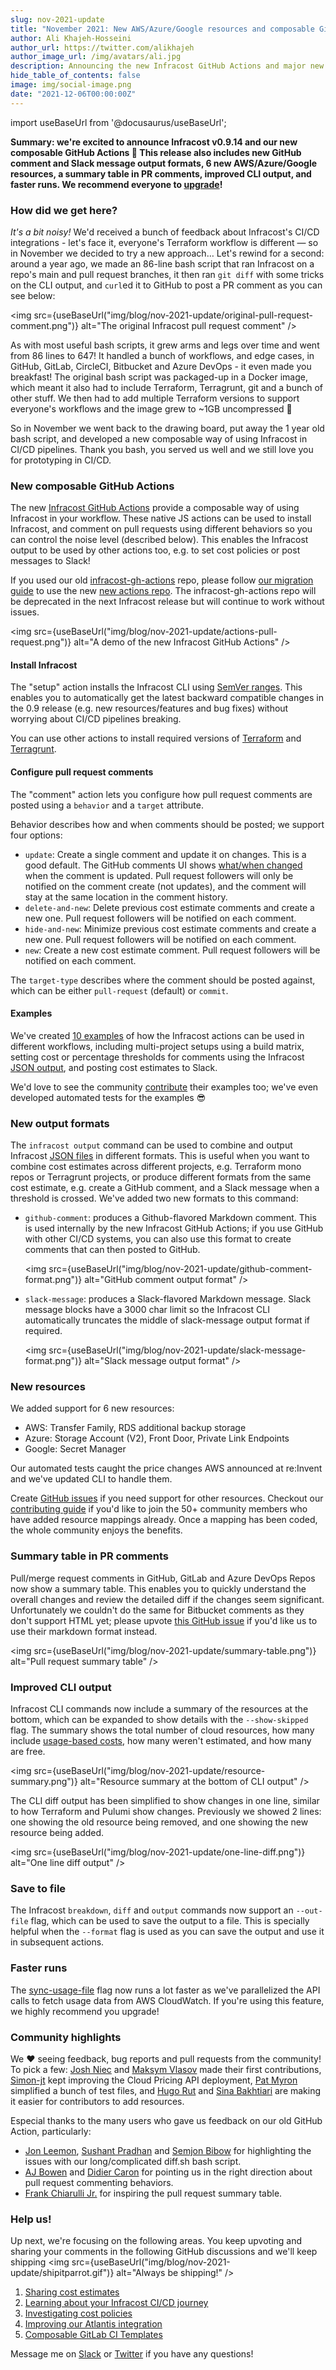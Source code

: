```yaml
---
slug: nov-2021-update
title: "November 2021: New AWS/Azure/Google resources and composable GitHub Actions"
author: Ali Khajeh-Hosseini
author_url: https://twitter.com/alikhajeh
author_image_url: /img/avatars/ali.jpg
description: Announcing the new Infracost GitHub Actions and major new features, upgrade to try them!
hide_table_of_contents: false
image: img/social-image.png
date: "2021-12-06T00:00:00Z"
---
```


import useBaseUrl from '@docusaurus/useBaseUrl';

**Summary: we're excited to announce Infracost v0.9.14 and our new composable GitHub Actions 🎉 This release also includes new GitHub comment and Slack message output formats, 6 new AWS/Azure/Google resources, a summary table in PR comments, improved CLI output, and faster runs. We recommend everyone to [upgrade](/docs/#1-install-infracost)!**

### How did we get here?

_It's a bit noisy!_ We'd received a bunch of feedback about Infracost's CI/CD integrations - let's face it, everyone's Terraform workflow is different — so in November we decided to try a new approach… Let's rewind for a second: around a year ago, we made an 86-line bash script that ran Infracost on a repo's main and pull request branches, it then ran `git diff` with some tricks on the CLI output, and `curl`ed it to GitHub to post a PR comment as you can see below:

<img src={useBaseUrl("img/blog/nov-2021-update/original-pull-request-comment.png")} alt="The original Infracost pull request comment" />

As with most useful bash scripts, it grew arms and legs over time and went from 86 lines to 647! It handled a bunch of workflows, and edge cases, in GitHub, GitLab, CircleCI, Bitbucket and Azure DevOps - it even made you breakfast! The original bash script was packaged-up in a Docker image, which meant it also had to include Terraform, Terragrunt, git and a bunch of other stuff. We then had to add multiple Terraform versions to support everyone's workflows and the image grew to ~1GB uncompressed 🤮

So in November we went back to the drawing board, put away the 1 year old bash script, and developed a new composable way of using Infracost in CI/CD pipelines. Thank you bash, you served us well and we still love you for prototyping in CI/CD.

### New composable GitHub Actions

The new [Infracost GitHub Actions](https://github.com/infracost/actions/) provide a composable way of using Infracost in your workflow. These native JS actions can be used to install Infracost, and comment on pull requests using different behaviors so you can control the noise level (described below). This enables the Infracost output to be used by other actions too, e.g. to set cost policies or post messages to Slack!

If you used our old [infracost-gh-actions](https://github.com/infracost/infracost-gh-action) repo, please follow [our migration guide](/docs/guides/actions_migration) to use the new [new actions repo](https://github.com/infracost/actions/). The infracost-gh-actions repo will be deprecated in the next Infracost release but will continue to work without issues.

<img src={useBaseUrl("img/blog/nov-2021-update/actions-pull-request.png")} alt="A demo of the new Infracost GitHub Actions" />

#### Install Infracost

The "setup" action installs the Infracost CLI using [SemVer ranges](https://www.npmjs.com/package/semver#ranges). This enables you to automatically get the latest backward compatible changes in the 0.9 release (e.g. new resources/features and bug fixes) without worrying about CI/CD pipelines breaking.

You can use other actions to install required versions of [Terraform](https://github.com/hashicorp/setup-terraform) and [Terragrunt](https://github.com/autero1/action-terragrunt).

#### Configure pull request comments

The "comment" action lets you configure how pull request comments are posted using a `behavior` and a `target` attribute.

Behavior describes how and when comments should be posted; we support four options:
- `update`: Create a single comment and update it on changes. This is a good default. The GitHub comments UI shows [what/when changed](https://docs.github.com/en/communities/moderating-comments-and-conversations/tracking-changes-in-a-comment) when the comment is updated. Pull request followers will only be notified on the comment create (not updates), and the comment will stay at the same location in the comment history.
- `delete-and-new`: Delete previous cost estimate comments and create a new one. Pull request followers will be notified on each comment.
- `hide-and-new`: Minimize previous cost estimate comments and create a new one. Pull request followers will be notified on each comment.
- `new`: Create a new cost estimate comment. Pull request followers will be notified on each comment.

The `target-type` describes where the comment should be posted against, which can be either `pull-request` (default) or `commit`.

#### Examples

We've created [10 examples](https://github.com/infracost/actions/#examples) of how the Infracost actions can be used in different workflows, including multi-project setups using a build matrix, setting cost or percentage thresholds for comments using the Infracost [JSON output](/docs/multi_project/report), and posting cost estimates to Slack.

We'd love to see the community [contribute](https://github.com/infracost/actions/blob/master/CONTRIBUTING.md) their examples too; we've even developed automated tests for the examples 😎

### New output formats

The `infracost output` command can be used to combine and output Infracost [JSON files](/docs/multi_project/report) in different formats. This is useful when you want to combine cost estimates across different projects, e.g. Terraform mono repos or Terragrunt projects, or produce different formats from the same cost estimate, e.g. create a GitHub comment, and a Slack message when a threshold is crossed. We've added two new formats to this command:
- `github-comment`: produces a Github-flavored Markdown comment. This is used internally by the new Infracost GitHub Actions; if you use GitHub with other CI/CD systems, you can also use this format to create comments that can then posted to GitHub.

    <img src={useBaseUrl("img/blog/nov-2021-update/github-comment-format.png")} alt="GitHub comment output format" />

- `slack-message`: produces a Slack-flavored Markdown message. Slack message blocks have a 3000 char limit so the Infracost CLI automatically truncates the middle of slack-message output format if required.

    <img src={useBaseUrl("img/blog/nov-2021-update/slack-message-format.png")} alt="Slack message output format" />

### New resources

We added support for 6 new resources:

- AWS: Transfer Family, RDS additional backup storage
- Azure: Storage Account (V2), Front Door, Private Link Endpoints
- Google: Secret Manager

Our automated tests caught the price changes AWS announced at re:Invent and we've updated CLI to handle them.

Create [GitHub issues](https://github.com/infracost/infracost/issues?q=is%3Aissue+is%3Aopen+label%3A%22new+resources%22) if you need support for other resources. Checkout our [contributing guide](https://github.com/infracost/infracost/blob/master/CONTRIBUTING.md) if you'd like to join the 50+ community members who have added resource mappings already. Once a mapping has been coded, the whole community enjoys the benefits.

### Summary table in PR comments

Pull/merge request comments in GitHub, GitLab and Azure DevOps Repos now show a summary table. This enables you to quickly understand the overall changes and review the detailed diff if the changes seem significant. Unfortunately we couldn't do the same for Bitbucket comments as they don't support HTML yet; please upvote [this GitHub issue](https://github.com/infracost/infracost/issues/1173) if you'd like us to use their markdown format instead.

<img src={useBaseUrl("img/blog/nov-2021-update/summary-table.png")} alt="Pull request summary table" />

### Improved CLI output

Infracost CLI commands now include a summary of the resources at the bottom, which can be expanded to show details with the `--show-skipped` flag. The summary shows the total number of cloud resources, how many include [usage-based costs](/docs/usage_based_resources), how many weren't estimated, and how many are free.

<img src={useBaseUrl("img/blog/nov-2021-update/resource-summary.png")} alt="Resource summary at the bottom of CLI output" />

The CLI diff output has been simplified to show changes in one line, similar to how Terraform and Pulumi show changes. Previously we showed 2 lines: one showing the old resource being removed, and one showing the new resource being added.

<img src={useBaseUrl("img/blog/nov-2021-update/one-line-diff.png")} alt="One line diff output" />

### Save to file

The Infracost `breakdown`, `diff` and `output` commands now support an `--out-file` flag, which can be used to save the output to a file. This is specially helpful when the `--format` flag is used as you can save the output and use it in subsequent actions.

### Faster runs

The [sync-usage-file](/docs/usage_based_resources#fetch-from-cloudwatch) flag now runs a lot faster as we've parallelized the API calls to fetch usage data from AWS CloudWatch. If you're using this feature, we highly recommend you upgrade!

### Community highlights

We ❤️ seeing feedback, bug reports and pull requests from the community! To pick a few:
[Josh Niec](https://www.linkedin.com/in/joshniec/) and [Maksym Vlasov](https://www.linkedin.com/in/maxymvlasov/) made their first contributions, [Simon-jt](https://github.com/simon-jt) kept improving the Cloud Pricing API deployment, [Pat Myron](https://www.linkedin.com/in/patrickmyron/) simplified a bunch of test files, and [Hugo Rut](https://www.linkedin.com/in/hugo-rut-13111680/) and [Sina Bakhtiari](https://www.linkedin.com/in/sinabakh/) are making it easier for contributors to add resources.

Especial thanks to the many users who gave us feedback on our old GitHub Action, particularly:

- [Jon Leemon](https://www.linkedin.com/in/jonathanleemon/), [Sushant Pradhan](https://www.linkedin.com/in/sushant-pradhan-7023809/) and [Semjon Bibow](https://www.linkedin.com/in/sbibow/) for highlighting the issues with our long/complicated diff.sh bash script.
- [AJ Bowen](https://www.linkedin.com/in/ajbowen/) and [Didier Caron](https://www.linkedin.com/in/dgcaron/) for pointing us in the right direction about pull request commenting behaviors.
- [Frank Chiarulli Jr.](https://www.linkedin.com/in/frankchiarulli/) for inspiring the pull request summary table.

### Help us!

Up next, we're focusing on the following areas. You keep upvoting and sharing your comments in the following GitHub discussions and we'll keep shipping <img src={useBaseUrl("img/blog/nov-2021-update/shipitparrot.gif")} alt="Always be shipping!" />
1. [Sharing cost estimates](https://github.com/infracost/infracost/discussions/1176)
2. [Learning about your Infracost CI/CD journey](https://github.com/infracost/infracost/discussions/1182)
3. [Investigating cost policies](https://github.com/infracost/infracost/discussions/1177)
4. [Improving our Atlantis integration](https://github.com/infracost/infracost/discussions/1179)
5. [Composable GitLab CI Templates](https://github.com/infracost/infracost/issues/1183)

Message me on [Slack](https://www.infracost.io/community-chat) or [Twitter](https://twitter.com/alikhajeh) if you have any questions!
